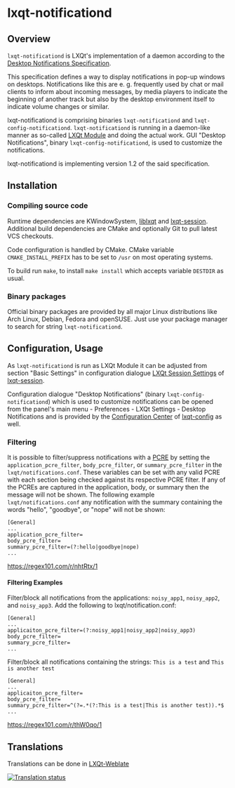 # lxqt-notificationd

## Overview

`lxqt-notificationd` is LXQt's implementation of a daemon according to the
[Desktop Notifications Specification](https://specifications.freedesktop.org/notification-spec/latest/).

This specification defines a way to display notifications in pop-up windows on
desktops. Notifications like this are e. g. frequently used by chat or mail
clients to inform about incoming messages, by media players to indicate the
beginning of another track but also by the desktop environment itself to indicate
volume changes or similar.

lxqt-notificationd is comprising binaries `lxqt-notificationd` and
`lxqt-config-notificationd`.
`lxqt-notificationd` is running in a daemon-like manner as so-called
[LXQt Module](https://github.com/lxqt/lxqt-session#lxqt-modules) and doing the
actual work. GUI "Desktop Notifications", binary `lxqt-config-notificationd`, is
used to customize the notifications.

lxqt-notificationd is implementing version 1.2 of the said specification.

## Installation

### Compiling source code

Runtime dependencies are KWindowSystem, [liblxqt](https://github.com/lxqt/liblxqt)
and [lxqt-session](https://github.com/lxqt/lxqt-session).
Additional build dependencies are CMake and optionally Git to pull latest VCS
checkouts.

Code configuration is handled by CMake. CMake variable `CMAKE_INSTALL_PREFIX` has
to be set to `/usr` on most operating systems.

To build run `make`, to install `make install` which accepts variable `DESTDIR`
as usual.

### Binary packages

Official binary packages are provided by all major Linux distributions like Arch
Linux, Debian, Fedora and openSUSE. Just use your
package manager to search for string `lxqt-notificationd`.

## Configuration, Usage

As `lxqt-notificationd` is run as LXQt Module it can be adjusted from section
"Basic Settings" in configuration dialogue
[LXQt Session Settings](https://github.com/lxqt/lxqt-session#lxqt-session-settings)
of [lxqt-session](https://github.com/lxqt/lxqt-session).

Configuration dialogue "Desktop Notifications" (binary `lxqt-config-notificationd`)
which is used to customize notifications can be opened from the panel's main
menu - Preferences - LXQt Settings - Desktop Notifications and is provided by the
[Configuration Center](https://github.com/lxqt/lxqt-config#configuration-center)
of [lxqt-config](https://github.com/lxqt/lxqt-config) as well.

### Filtering
It is possible to filter/suppress notifications with a [PCRE](https://www.pcre.org) by setting the
`application_pcre_filter`, `body_pcre_filter`, or `summary_pcre_filter` in the
`lxqt/notifications.conf`. These variables can be set with any valid PCRE with 
each section being checked against its respective PCRE filter. If any of the
PCREs are captured in the application, body, or summary then the message will 
not be shown. The following example `lxqt/notifications.conf` any notification with the
summary containing the words "hello", "goodbye", or "nope" will not be shown:
```text
[General]
...
application_pcre_filter=
body_pcre_filter=
summary_pcre_filter=(?:hello|goodbye|nope)
...
```
https://regex101.com/r/nhtRtx/1

#### Filtering Examples
Filter/block all notifications from the applications: `noisy_app1`,
`noisy_app2`, and `noisy_app3`.
Add the following to lxqt/notification.conf:
```text
[General]
...
applicaiton_pcre_filter=(?:noisy_app1|noisy_app2|noisy_app3)
body_pcre_filter=
summary_pcre_filter=
...
```

Filter/block all notifications containing the strings: `This is a test` and
`This is another test`
```text
[General]
...
applicaiton_pcre_filter=
body_pcre_filter=
summary_pcre_filter=^(?=.*(?:This is a test|This is another test)).*$
...
```
https://regex101.com/r/thW0qo/1


## Translations

Translations can be done in [LXQt-Weblate](https://translate.lxqt-project.org/projects/lxqt-configuration/lxqt-notificationd)

<a href="https://translate.lxqt-project.org/projects/lxqt-configuration/lxqt-notificationd">
<img src="https://translate.lxqt-project.org/widgets/lxqt-configuration/-/lxqt-notificationd/multi-auto.svg" alt="Translation status" />
</a>
